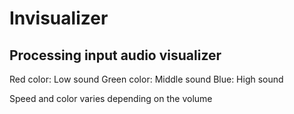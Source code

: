 #  Invisualizer

## Processing input audio visualizer

Red color: Low sound
Green color: Middle sound
Blue: High sound
 
Speed and color varies depending on the volume
